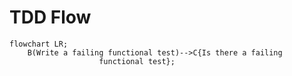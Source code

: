 # TDD Flow

```mermaid
flowchart LR;
    B(Write a failing functional test)-->C{Is there a failing 
                    functional test};
```
